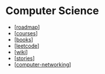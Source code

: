 Computer Science
===

- [[roadmap]]
- [[courses]]
- [[books]]
- [[leetcode]]
- [[wiki]]
- [[stories]]
- [[computer-networking]]

[//begin]: # "Autogenerated link references for markdown compatibility"
[roadmap]: roadmap/roadmap.md "Roadmap"
[courses]: computer-networking/courses/courses.md "Courses"
[books]: ../books/books.md "Books"
[leetcode]: leetcode/leetcode.md "Leetcode"
[wiki]: computer-networking/wiki/wiki.md "Wiki"
[stories]: stories/stories.md "Stories"
[computer-networking]: computer-networking/computer-networking.md "Computer Networking"
[//end]: # "Autogenerated link references"